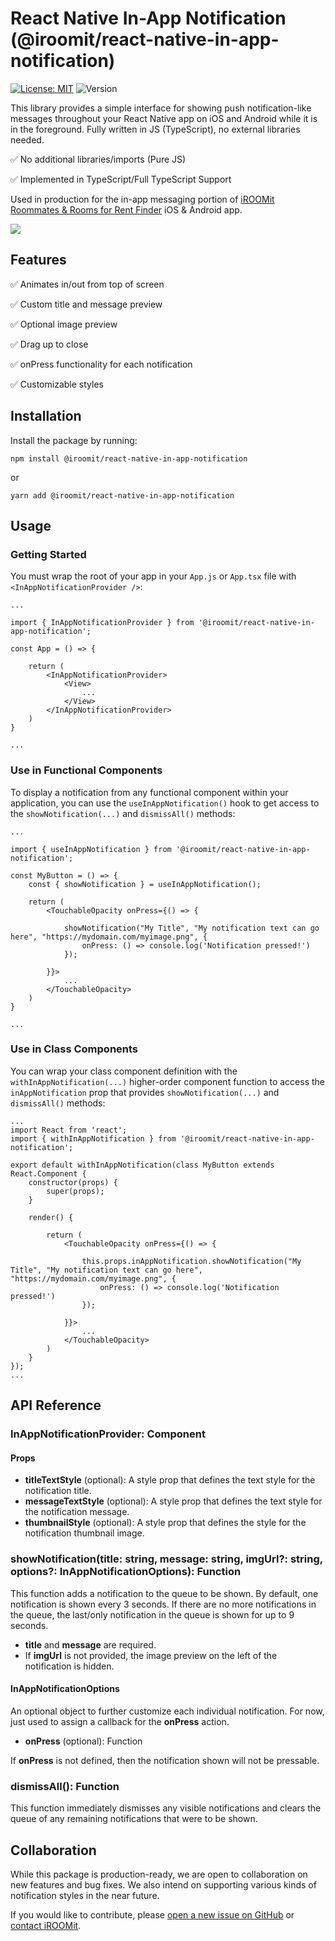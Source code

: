# React Native In-App Notification (@iroomit/react-native-in-app-notification)

[![License: MIT](https://img.shields.io/badge/License-MIT-brightgreen.svg)](https://github.com/iroomitapp/react-native-in-app-notification/blob/main/LICENSE)
![Version](https://img.shields.io/badge/Version-1.0.0-blue)

This library provides a simple interface for showing push notification-like messages throughout your React Native app on iOS and Android while it is in the foreground. Fully written in JS (TypeScript), no external libraries needed.

✅ No additional libraries/imports (Pure JS)

✅ Implemented in TypeScript/Full TypeScript Support

Used in production for the in-app messaging portion of [iROOMit Roommates & Rooms for Rent Finder](https://www.iroomit.com/) iOS & Android app.

![](example.gif)

## Features

✅ Animates in/out from top of screen

✅ Custom title and message preview

✅ Optional image preview

✅ Drag up to close

✅ onPress functionality for each notification

✅ Customizable styles

## Installation

Install the package by running:

```
npm install @iroomit/react-native-in-app-notification
```

or

```
yarn add @iroomit/react-native-in-app-notification
```

## Usage

### Getting Started

You must wrap the root of your app in your ```App.js``` or ```App.tsx``` file with ```<InAppNotificationProvider />```:

```
...

import { InAppNotificationProvider } from '@iroomit/react-native-in-app-notification';

const App = () => {

    return (
        <InAppNotificationProvider>
            <View>
                ...
            </View>
        </InAppNotificationProvider>
    )
}

...
```

### Use in Functional Components

To display a notification from any functional component within your application, you can use the ```useInAppNotification()``` hook to get access to the ```showNotification(...)``` and ```dismissAll()``` methods:

```
...

import { useInAppNotification } from '@iroomit/react-native-in-app-notification';

const MyButton = () => {
    const { showNotification } = useInAppNotification();

    return (
        <TouchableOpacity onPress={() => {

            showNotification("My Title", "My notification text can go here", "https://mydomain.com/myimage.png", {
                onPress: () => console.log('Notification pressed!')
            });
            
        }}>
            ...
        </TouchableOpacity>
    )
}

...
```

### Use in Class Components

You can wrap your class component definition with the ```withInAppNotification(...)``` higher-order component function to access the ```inAppNotification``` prop that provides ```showNotification(...)``` and ```dismissAll()``` methods:

```
...
import React from 'react';
import { withInAppNotification } from '@iroomit/react-native-in-app-notification';

export default withInAppNotification(class MyButton extends React.Component {
    constructor(props) {
        super(props);
    }

    render() {

        return (
            <TouchableOpacity onPress={() => {

                this.props.inAppNotification.showNotification("My Title", "My notification text can go here", "https://mydomain.com/myimage.png", {
                    onPress: () => console.log('Notification pressed!')
                });
                
            }}>
                ...
            </TouchableOpacity>
        )
    }
});
...
```

## API Reference

### InAppNotificationProvider: Component

#### Props

* **titleTextStyle** (optional): A style prop that defines the text style for the notification title.
* **messageTextStyle** (optional): A style prop that defines the text style for the notification message.
* **thumbnailStyle** (optional): A style prop that defines the style for the notification thumbnail image.

### showNotification(title: string, message: string, imgUrl?: string, options?: InAppNotificationOptions): Function

This function adds a notification to the queue to be shown. By default, one notification is shown every 3 seconds. If there are no more notifications in the queue, the last/only notification in the queue is shown for up to 9 seconds.

* **title** and **message** are required.
* If **imgUrl** is not provided, the image preview on the left of the notification is hidden.

#### InAppNotificationOptions

An optional object to further customize each individual notification. For now, just used to assign a callback for the **onPress** action.

* **onPress** (optional): Function

If **onPress** is not defined, then the notification shown will not be pressable.

### dismissAll(): Function

This function immediately dismisses any visible notifications and clears the queue of any remaining notifications that were to be shown.

## Collaboration

While this package is production-ready, we are open to collaboration on new features and bug fixes. We also intend on supporting various kinds of notification styles in the near future.

If you would like to contribute, please [open a new issue on GitHub](https://github.com/iroomitapp/react-native-in-app-notification/issues) or [contact iROOMit](https://www.iroomit.com/contact).